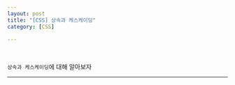 ```yaml
---
layout: post
title: "[CSS] 상속과 케스케이딩"
category: [CSS]

---
```

<br>

`상속과 케스케이딩`에 대해 알아보자
<!-- more -->

<hr>